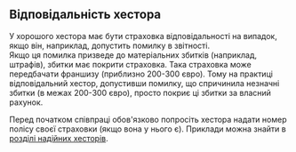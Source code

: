 ## Відповідальність хестора

У хорошого хестора має бути страховка відповідальності на випадок, якщо він, наприклад, допустить помилку в звітності.  
Якщо ця помилка призведе до матеріальних збитків (наприклад, штрафів), збитки має покрити страховка. Така страховка може
передбачати франшизу (приблизно 200-300 євро). Тому на практиці відповідальний хестор, допустивши помилку, що спричинила
незначні збитки (в межах 200-300 євро), просто покриє ці збитки за власний рахунок.

Перед початком співпраці обов'язково попросіть хестора надати номер полісу своєї страховки (якщо вона у нього є).
Приклади можна знайти в [розділі надійних хесторів](#надійні-хестори).
